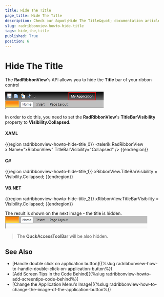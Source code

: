 ```yaml
---
title: Hide The Title
page_title: Hide The Title
description: Check our &quot;Hide The Title&quot; documentation article for the RadRibbonView WPF control.
slug: radribbonview-howto-hide-title
tags: hide,the,title
published: True
position: 6
---
```


# Hide The Title

The __RadRibbonView__'s API allows you to hide the __Title__ bar of your ribbon control

![Rad Ribbon View How To Change The Title](images/RadRibbonView_HowTo_ChangeTheTitle.png)

In order to do this, you need to set the __RadRibbonView__'s __TitleBarVisibility__ property to __Visibility.Collapsed__.

#### __XAML__

{{region radribbonview-howto-hide-title_0}}
	<telerik:RadRibbonView x:Name="xRibbonView" TitleBarVisibility="Collapsed" />
{{endregion}}

#### __C#__

{{region radribbonview-howto-hide-title_1}}
	xRibbonView.TitleBarVisibility = Visibility.Collapsed;
{{endregion}}

#### __VB.NET__

{{region radribbonview-howto-hide-title_2}}
	xRibbonView.TitleBarVisibility = Visibility.Collapsed;
{{endregion}}

The result is shown on the next image - the title is hidden.
![Rad Ribbon View How To Hide The Title](images/RadRibbonView_HowTo_HideTheTitle.png)

>The __QuckAccessToolBar__ will be also hidden.		  

## See Also
 * [Handle double click on application button]({%slug radribbonview-how-to-handle-double-click-on-application-button%})
 * [Add Screen Tips in the Code Behind]({%slug radribbonview-howto-add-screentips-code-behind%})
 * [Change the Application Menu's Image]({%slug radribbonview-how-to-change-the-image-of-the-application-button%})